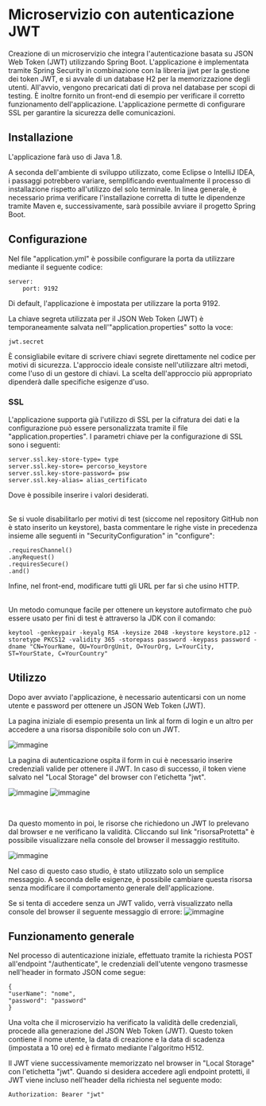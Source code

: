# Microservizio con autenticazione JWT

Creazione di un microservizio che integra l'autenticazione basata su JSON Web Token (JWT) utilizzando Spring Boot. L'applicazione è implementata tramite Spring Security in combinazione con la libreria jjwt per la gestione dei token JWT, e si avvale di un database H2 per la memorizzazione degli utenti. All'avvio, vengono precaricati dati di prova nel database per scopi di testing. È inoltre fornito un front-end di esempio per verificare il corretto funzionamento dell'applicazione. L'applicazione permette di configurare SSL per garantire la sicurezza delle comunicazioni.


## Installazione

L'applicazione farà uso di Java 1.8.

A seconda dell'ambiente di sviluppo utilizzato, come Eclipse o IntelliJ IDEA, i passaggi potrebbero variare, semplificando eventualmente il processo di installazione rispetto all'utilizzo del solo terminale. In linea generale, è necessario prima verificare l'installazione corretta di tutte le dipendenze tramite Maven e, successivamente, sarà possibile avviare il progetto Spring Boot.


## Configurazione

Nel file "application.yml" è possibile configurare la porta da utilizzare mediante il seguente codice:
```
server:
    port: 9192
```
Di default, l'applicazione è impostata per utilizzare la porta 9192.


La chiave segreta utilizzata per il JSON Web Token (JWT) è temporaneamente salvata nell'"application.properties" sotto la voce:
```
jwt.secret
```
È consigliabile evitare di scrivere chiavi segrete direttamente nel codice per motivi di sicurezza. L'approccio ideale consiste nell'utilizzare altri metodi, come l'uso di un gestore di chiavi. La scelta dell'approccio più appropriato dipenderà dalle specifiche esigenze d'uso.

### SSL
L'applicazione supporta già l'utilizzo di SSL per la cifratura dei dati e la configurazione può essere personalizzata tramite il file "application.properties". I parametri chiave per la configurazione di SSL sono i seguenti:
```
server.ssl.key-store-type= type
server.ssl.key-store= percorso_keystore
server.ssl.key-store-password= psw
server.ssl.key-alias= alias_certificato
```
Dove è possibile inserire i valori desiderati.

<br>
Se si vuole disabilitarlo per motivi di test (siccome nel repository GitHub non è stato inserito un keystore), basta commentare le righe viste in precedenza insieme alle seguenti in "SecurityConfiguration" in "configure":

```
.requiresChannel()
.anyRequest()
.requiresSecure()
.and()
```
Infine, nel front-end, modificare tutti gli URL per far sì che usino HTTP.

<br>
Un metodo comunque facile per ottenere un keystore autofirmato che può essere usato per fini di test è attraverso la JDK con il comando:

```
keytool -genkeypair -keyalg RSA -keysize 2048 -keystore keystore.p12 -storetype PKCS12 -validity 365 -storepass password -keypass password -dname "CN=YourName, OU=YourOrgUnit, O=YourOrg, L=YourCity, ST=YourState, C=YourCountry"
```


## Utilizzo

Dopo aver avviato l'applicazione, è necessario autenticarsi con un nome utente e password per ottenere un JSON Web Token (JWT).

La pagina iniziale di esempio presenta un link al form di login e un altro per accedere a una risorsa disponibile solo con un JWT.


![immagine](https://github.com/123dav321/Microservizio_authJWT/assets/156787522/cf38eb83-2d71-4cd7-9c4d-f95c6f911140)


La pagina di autenticazione ospita il form in cui è necessario inserire credenziali valide per ottenere il JWT. In caso di successo, il token viene salvato nel "Local Storage" del browser con l'etichetta "jwt".

![immagine](https://github.com/123dav321/Microservizio_authJWT/assets/156787522/b51b2ddc-7b7c-4c53-84a3-6c00190c49c6)
![immagine](https://github.com/123dav321/Microservizio_authJWT/assets/156787522/cb39deed-9be2-44ef-b211-d34d3407a263)


<br>

Da questo momento in poi, le risorse che richiedono un JWT lo prelevano dal browser e ne verificano la validità. Cliccando sul link "risorsaProtetta" è possibile visualizzare nella console del browser il messaggio restituito.


![immagine](https://github.com/123dav321/Microservizio_authJWT/assets/156787522/42808a6c-aef0-4b3c-8ee7-9d578af48df7)


Nel caso di questo caso studio, è stato utilizzato solo un semplice messaggio. A seconda delle esigenze, è possibile cambiare questa risorsa senza modificare il comportamento generale dell'applicazione.


Se si tenta di accedere senza un JWT valido, verrà visualizzato nella console del browser il seguente messaggio di errore:
![immagine](https://github.com/123dav321/Microservizio_authJWT/assets/156787522/c42b85e9-24cf-45c4-8fcf-13fbbf5c7b2f)




## Funzionamento generale

Nel processo di autenticazione iniziale, effettuato tramite la richiesta POST all'endpoint "/authenticate", le credenziali dell'utente vengono trasmesse nell'header in formato JSON come segue:

```
{
"userName": "nome",
"password": "password"
}
```

Una volta che il microservizio ha verificato la validità delle credenziali, procede alla generazione del JSON Web Token (JWT). Questo token contiene il nome utente, la data di creazione e la data di scadenza (impostata a 10 ore) ed è firmato mediante l'algoritmo H512.

Il JWT viene successivamente memorizzato nel browser in "Local Storage" con l'etichetta "jwt". Quando si desidera accedere agli endpoint protetti, il JWT viene incluso nell'header della richiesta nel seguente modo:

```
Authorization: Bearer "jwt"
```

 
